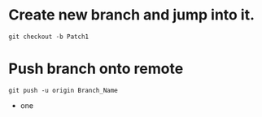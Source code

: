 # Create new branch and jump into it.
`git checkout -b Patch1`
# Push branch onto remote
`git push -u origin Branch_Name`
- one
